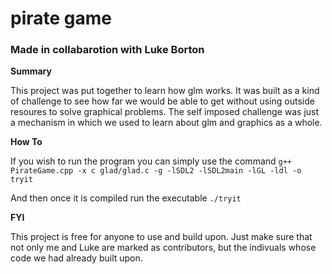 # pirate game
### Made in collabarotion with Luke Borton

**Summary**

This project was put together to learn how glm works. It was built as a kind of challenge to see how far we would be able to get without using outside resoures to solve graphical problems. The self imposed challenge was just a mechanism in which we used to learn about glm and graphics as a whole.

**How To**

If you wish to run the program you can simply use the command 
```g++ PirateGame.cpp -x c glad/glad.c -g -lSDL2 -lSDL2main -lGL -ldl -o tryit```

And then once it is compiled run the executable ```./tryit```

**FYI**

This project is free for anyone to use and build upon. Just make sure that not only me and Luke are marked as contributors, but the indivuals whose code we had already built upon.
